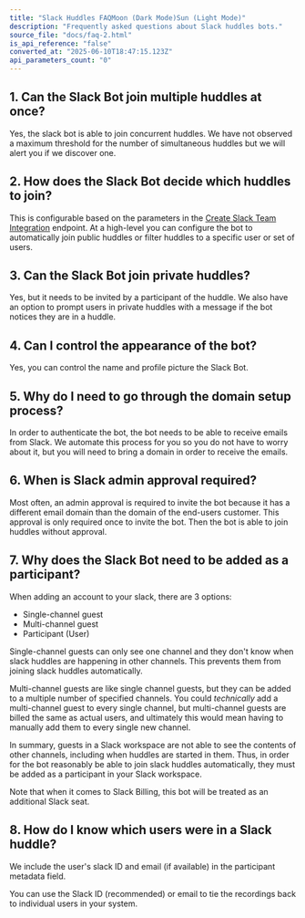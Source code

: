 ```yaml
---
title: "Slack Huddles FAQMoon (Dark Mode)Sun (Light Mode)"
description: "Frequently asked questions about Slack huddles bots."
source_file: "docs/faq-2.html"
is_api_reference: "false"
converted_at: "2025-06-10T18:47:15.123Z"
api_parameters_count: "0"
---
```

## 1\. Can the Slack Bot join multiple huddles at once?

[](#1-can-the-slack-bot-join-multiple-huddles-at-once)

Yes, the slack bot is able to join concurrent huddles. We have not observed a maximum threshold for the number of simultaneous huddles but we will alert you if we discover one.

## 2\. How does the Slack Bot decide which huddles to join?

[](#2-how-does-the-slack-bot-decide-which-huddles-to-join)

This is configurable based on the parameters in the [Create Slack Team Integration](https://recallai.readme.io/reference/slack_teams_create) endpoint. At a high-level you can configure the bot to automatically join public huddles or filter huddles to a specific user or set of users.

## 3\. Can the Slack Bot join private huddles?

[](#3-can-the-slack-bot-join-private-huddles)

Yes, but it needs to be invited by a participant of the huddle. We also have an option to prompt users in private huddles with a message if the bot notices they are in a huddle.

## 4\. Can I control the appearance of the bot?

[](#4-can-i-control-the-appearance-of-the-bot)

Yes, you can control the name and profile picture the Slack Bot.

## 5\. Why do I need to go through the domain setup process?

[](#5-why-do-i-need-to-go-through-the-domain-setup-process)

In order to authenticate the bot, the bot needs to be able to receive emails from Slack. We automate this process for you so you do not have to worry about it, but you will need to bring a domain in order to receive the emails.

## 6\. When is Slack admin approval required?

[](#6-when-is-slack-admin-approval-required)

Most often, an admin approval is required to invite the bot because it has a different email domain than the domain of the end-users customer. This approval is only required once to invite the bot. Then the bot is able to join huddles without approval.

## 7\. Why does the Slack Bot need to be added as a participant?

[](#7-why-does-the-slack-bot-need-to-be-added-as-a-participant)

When adding an account to your slack, there are 3 options:
- Single-channel guest
- Multi-channel guest
- Participant (User)

Single-channel guests can only see one channel and they don't know when slack huddles are happening in other channels. This prevents them from joining slack huddles automatically.

Multi-channel guests are like single channel guests, but they can be added to a multiple number of specified channels. You could *technically* add a multi-channel guest to every single channel, but multi-channel guests are billed the same as actual users, and ultimately this would mean having to manually add them to every single new channel.

In summary, guests in a Slack workspace are not able to see the contents of other channels, including when huddles are started in them. Thus, in order for the bot reasonably be able to join slack huddles automatically, they must be added as a participant in your Slack workspace.

Note that when it comes to Slack Billing, this bot will be treated as an additional Slack seat.

## 8\. How do I know which users were in a Slack huddle?

[](#8-how-do-i-know-which-users-were-in-a-slack-huddle)

We include the user's slack ID and email (if available) in the participant metadata field.

You can use the Slack ID (recommended) or email to tie the recordings back to individual users in your system.
